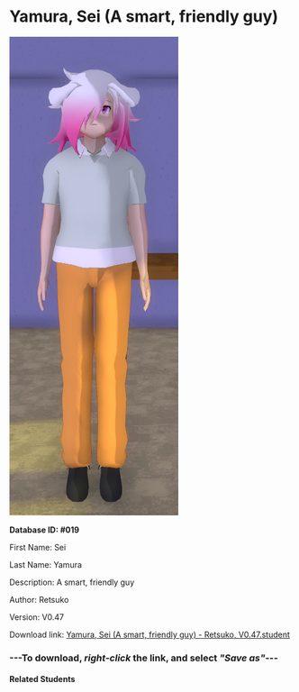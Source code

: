 # Yamura, Sei (A smart, friendly guy)

<img src="Files/Yamura, Sei (A smart, friendly guy).png" title="Yamura, Sei (A smart, friendly guy) - Retsuko, V0.47">

**Database ID: #019**

First Name: Sei

Last Name: Yamura

Description: A smart, friendly guy

Author: Retsuko

Version: V0.47

Download link: <a href="https://raw.githubusercontent.com/Arbiter1223/Daigaku-Gurashi-Custom-Students/master/Students/Files/Yamura%2C%20Sei%20(A%20smart%2C%20friendly%20guy)%20-%20Retsuko%2C%20V0.47.student">Yamura, Sei (A smart, friendly guy) - Retsuko, V0.47.student</a>

### ---**To download, _right-click_ the link, and select _"Save as"_**---

#### Related Students

